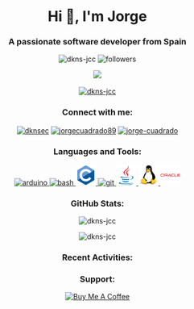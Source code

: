 <h1 align="center">Hi 👋, I'm Jorge</h1>
<h3 align="center">A passionate software developer from Spain</h3>

<p align="center">
  <img src="https://komarev.com/ghpvc/?username=dkns-jcc&label=Profile%20views&color=a90eb4&style=flat-square" alt="dkns-jcc" />
  <img src="https://img.shields.io/github/followers/dkns-jcc?label=Followers" alt="followers">
</p>

<p align="center">
  <img src="https://i.giphy.com/media/v1.Y2lkPTc5MGI3NjExaTBtbXFwMGZnNDI1dnR6Ynp3M2gycnRqaDBxZzBkODI2MmtnaTdidiZlcD12MV9pbnRlcm5hbF9naWZfYnlfaWQmY3Q9Zw/maNB0qAiRVAty/giphy.gif" width="300">
</p>

<p align="center">
  <a href="https://github.com/ryo-ma/github-profile-trophy"><img src="https://github-profile-trophy.vercel.app/?username=dkns-jcc&theme=darkhub&no-frame=true&margin-w=15" alt="dkns-jcc" /></a>
</p>

<h3 align="center">Connect with me:</h3>
<p align="center">
  <a href="https://twitter.com/darknessjcc" target="blank"><img align="center" src="https://raw.githubusercontent.com/rahuldkjain/github-profile-readme-generator/master/src/images/icons/Social/twitter.svg" alt="dknsec" height="30" width="40" /></a>
  <a href="https://instagram.com/jorgecuadrado89" target="blank"><img align="center" src="https://raw.githubusercontent.com/rahuldkjain/github-profile-readme-generator/master/src/images/icons/Social/instagram.svg" alt="jorgecuadrado89" height="30" width="40" /></a>
  <a href="https://linkedin.com/in/jorge-cuadrado" target="blank"><img align="center" src="https://raw.githubusercontent.com/rahuldkjain/github-profile-readme-generator/master/src/images/icons/Social/linked-in-alt.svg" alt="jorge-cuadrado" height="30" width="40" /></a>
</p>

<h3 align="center">Languages and Tools:</h3>
<p align="center">
  <a href="https://www.arduino.cc/" target="_blank" rel="noreferrer"> <img src="https://cdn.worldvectorlogo.com/logos/arduino-1.svg" alt="arduino" width="40" height="40"/> </a>
  <a href="https://www.gnu.org/software/bash/" target="_blank" rel="noreferrer"> <img src="https://www.vectorlogo.zone/logos/gnu_bash/gnu_bash-icon.svg" alt="bash" width="40" height="40"/> </a>
  <a href="https://www.cprogramming.com/" target="_blank" rel="noreferrer"> <img src="https://raw.githubusercontent.com/devicons/devicon/master/icons/c/c-original.svg" alt="c" width="40" height="40"/> </a>
  <a href="https://git-scm.com/" target="_blank" rel="noreferrer"> <img src="https://www.vectorlogo.zone/logos/git-scm/git-scm-icon.svg" alt="git" width="40" height="40"/> </a>
  <a href="https://www.java.com" target="_blank" rel="noreferrer"> <img src="https://raw.githubusercontent.com/devicons/devicon/master/icons/java/java-original.svg" alt="java" width="40" height="40"/> </a>
  <a href="https://www.linux.org/" target="_blank" rel="noreferrer"> <img src="https://raw.githubusercontent.com/devicons/devicon/master/icons/linux/linux-original.svg" alt="linux" width="40" height="40"/> </a>
  <a href="https://www.oracle.com/" target="_blank" rel="noreferrer"> <img src="https://raw.githubusercontent.com/devicons/devicon/master/icons/oracle/oracle-original.svg" alt="oracle" width="40" height="40"/> </a>
</p>

<h3 align="center">GitHub Stats:</h3>
<p align="center">
  <img src="https://github-readme-stats.vercel.app/api/top-langs?username=dkns-jcc&show_icons=true&locale=en&layout=compact" alt="dkns-jcc" />
</p>
<p align="center">
  <img src="https://github-readme-stats.vercel.app/api?username=dkns-jcc&show_icons=true&locale=en" alt="dkns-jcc" />
</p>

<h3 align="center">Recent Activities:</h3>
<!--START_SECTION:activity-->
<!--END_SECTION:activity-->

<h3 align="center">Support:</h3>
<p align="center">
  <a href="https://www.buymeacoffee.com/dknsjcc" target="_blank"><img src="https://cdn.buymeacoffee.com/buttons/v2/default-yellow.png" alt="Buy Me A Coffee" height="50" width="210"></a>
</p>

